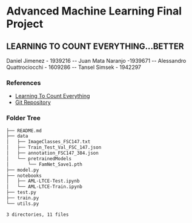 # Advanced Machine Learning Final Project
## LEARNING TO COUNT EVERYTHING...BETTER
Daniel Jimenez - 1939216 -- Juan Mata Naranjo -1939671 -- Alessandro Quattrociocchi - 1609286 -- Tansel Simsek - 1942297



### References
- [Learning To Count Everything](https://openaccess.thecvf.com/content/CVPR2021/papers/Ranjan_Learning_To_Count_Everything_CVPR_2021_paper.pdf)
- [Git Repository](https://github.com/cvlab-stonybrook/LearningToCountEverything)

### Folder Tree
```bash
├── README.md
├── data
│   ├── ImageClasses_FSC147.txt
│   ├── Train_Test_Val_FSC_147.json
│   ├── annotation_FSC147_384.json
│   └── pretrainedModels
│       └── FamNet_Save1.pth
├── model.py
├── notebooks
│   ├── AML-LTCE-Test.ipynb
│   └── AML-LTCE-Train.ipynb
├── test.py
├── train.py
└── utils.py

3 directories, 11 files
```
